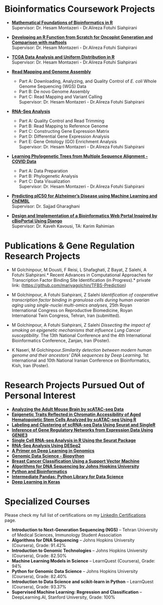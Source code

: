 
# Bioinformatics Coursework Projects

- **[Mathematical Foundations of Bioinformatics in R](https://github.com/mariyagolchin/MFB-R-Programming-1/blob/main/HW_P01.pdf)**  
  Supervisor: Dr. Hesam Montazeri - Dr.Alireza Fotuhi Siahpirani
- **[Developing an R Function from Scratch for Oncoplot Generation and Comparison with maftools](https://github.com/mariyagolchin/MFB-R-Programming-2/blob/main/HW_P02.pdf)**  
  Supervisor: Dr. Hesam Montazeri - Dr.Alireza Fotuhi Siahpirani
- **[TCGA Data Analysis and Uniform Distribution in R](https://github.com/mariyagolchin/MFB-R-Programming-4/blob/main/HW_P04.pdf)**  
  Supervisor: Dr. Hesam Montazeri  - Dr.Alireza Fotuhi Siahpirani 

- **[Read Mapping and Genome Assembly](https://github.com/mariyagolchin/Read-mapping-and-genome-assembly/blob/main/Project_questions.pdf)**  
  - Part A: Downloading, Analyzing, and Quality Control of *E. coli* Whole Genome Sequencing (WGS) Data  
  - Part B: De novo Genome Assembly  
  - Part C: Read Mapping and Variant Calling  
  Supervisor: Dr. Hesam Montazeri - Dr.Alireza Fotuhi Siahpirani 
- **[RNA-Seq Analysis](https://github.com/mariyagolchin/RNA-Seq-analysis/blob/main/AIB_proj2_1402.pdf)**  
  - Part A: Quality Control and Read Trimming  
  - Part B: Read Mapping to Reference Genome  
  - Part C: Constructing Gene Expression Matrix  
  - Part D: Differential Gene Expression Analysis  
  - Part E: Gene Ontology (GO) Enrichment Analysis  
  Supervisor: Dr. Hesam Montazeri  - Dr.Alireza Fotuhi Siahpirani 
- **[Learning Phylogenetic Trees from Multiple Sequence Alignment - COVID Data](https://github.com/mariyagolchin/Learning-Phylogenetic-Trees/blob/main/Project_questions.pdf)**  
  - Part A: Data Preparation  
  - Part B: Phylogenetic Analysis  
  - Part C: Data Visualization  
  Supervisor: Dr. Hesam Montazeri   - Dr.Alireza Fotuhi Siahpirani

- **[Predicting pIC50 for Alzheimer’s Disease using Machine Learning and ChEMBL](https://github.com/mariyagolchin/Predicting-PIC50-with-machine-learning)**  
  Supervisor: Dr. Sajjad Gharaghani  

- **[Design and Implementation of a Bioinformatics Web Portal Inspired by cBioPortal Using Django](https://github.com/mariyagolchin/Cbioportal)**  
  Supervisor: Dr. Kaveh Kavousi, TA: Karim Rahimian  


# Publications & Gene Regulation Research Projects 

- M Golchinpour, M Dousti, F Reisi, L Shafaghati, Z Bayat, Z Salehi, A Fotuhi Siahpirani.* Recent Advances in Computational Approaches for Transcription Factor Binding Site Identification (in Progress).* private link: (https://github.com/mariyagolchin/TFBS-Prediction)

 - M Golchinpour, A Fotuhi Siahpirani, Z Salehi *Identification of cooperative transcription factor binding in granulosa cells during human ovarian aging using single-nuclei multi-omics analyses*, 25th Royan International Congress on Reproductive Biomedicine, Royan International Twin Congress, Tehran, Iran (submitted).

- M Golchinpour, A Fotuhi Siahpirani, Z Salehi *Dissecting the impact of smoking on epigenetic mechanisms that influence Lung Cancer susceptibility.* The 13th National Conference and the 4th International Bioinformatics Conference, Zanjan, Iran (Poster).

- K Naseri, M Golchinpour.*Similarity detection between modern human genome and their ancestors' DNA sequences by Deep Learning.* 1st International and 10th National Iranian Conference on Bioinformatics, Kish, Iran (Poster).


# Research Projects Pursued Out of Personal Interest

- **[Analyzing the Adult Mouse Brain by scATAC-seq Data](https://github.com/mariyagolchin/Analyzing-adult-mouse-brain-scATAC-seq-Compiled-August-20-2024?tab=readme-ov-file)**  
- **[Epigenetic Traits Reflected in Chromatin Accessibility of Aged Hematopoietic Stem Cells Analyzed by scATAC-seq Using R](https://github.com/mariyagolchin/implementing-Epigenetic-traits-inscribed-in-chromatin-accessibility-in-aged-hematopoietic-stem-cells/tree/main)**  
- **[Labeling and Clustering of scRNA-seq Data Using Seurat and SingleR](https://github.com/mariyagolchin/LableCells_SingleR)**  
- **[Inference of Gene Regulatory Networks from Expression Data Using GENIE3](https://github.com/mariyagolchin/GENIE3_GRN-Inference)**  
- **[Single Cell RNA-seq Analysis in R Using the Seurat Package](https://github.com/mariyagolchin/scRNA-seq-analysis-with-Seurat)**  
- **[RNA-Seq Analysis Using DESeq2](https://github.com/mariyagolchin/RNAseq_analysis)**  
- **[A Primer on Deep Learning in Genomics](https://github.com/mariyagolchin/A-Primer-on-Deep-Learning-in-Genomics)**  
- **[Genomic Data Science - Biopython](https://github.com/mariyagolchin/Python-for-Genomic-Data-Science/blob/main/Python_for_Genomic_Data_Science.ipynb)**  
- **[Breast Cancer Classification Using a Support Vector Machine](https://github.com/mariyagolchin/Breast-Cancer-Classification-Using-a-Support-Vector-Machine?tab=readme-ov-file)**  
- **[Algorithms for DNA Sequencing by Johns Hopkins University](https://github.com/mariyagolchin/Algorithms-for-DNA-Sequencing-Ben-Langmead)**  
- **[Python and Bioinformatics](https://github.com/mariyagolchin/Python-and-Bioinformatics)**  
- **[Intermediate Pandas: Python Library for Data Science](https://github.com/mariyagolchin/IntermediatePandasPythonLibraryforDataScience)**  
- **[Deep Learning in Keras](https://github.com/mariyagolchin/Deep-Learning-in-Keras-Tutorial)**


# Specialized Courses

Please check my full list of certifications on my [LinkedIn Certifications](https://www.linkedin.com/in/mariyagolchinpour/details/certifications/) page.

- **Introduction to Next-Generation Sequencing (NGS)** – Tehran University of Medical Sciences, Immunology Student Association  
- **Algorithms for DNA Sequencing** – Johns Hopkins University (Coursera), Grade: 91.42%
- **Introduction to Genomic Technologies** – Johns Hopkins University (Coursera), Grade: 82.50%
- **Machine Learning Models in Science** – LearnQuest (Coursera), Grade: 94%
- **Python for Genomic Data Science** – Johns Hopkins University (Coursera), Grade: 82.40%
- **Introduction to Data Science and scikit-learn in Python** – LearnQuest (Coursera), Grade: 93.37%
- **Supervised Machine Learning: Regression and Classification** – DeepLearning.AI, Stanford University, Grade: 100%

